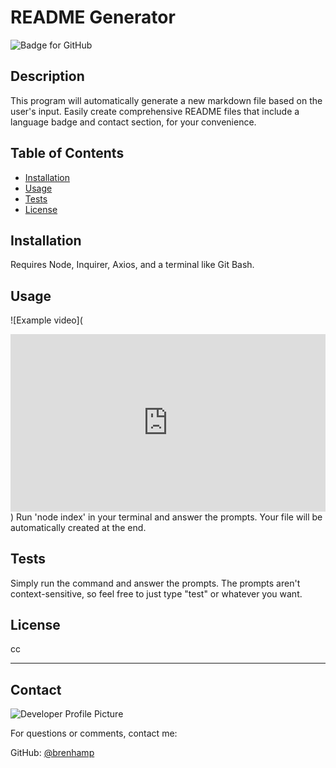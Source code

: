 # README Generator
  ![Badge for GitHub](https://img.shields.io/github/languages/top/brenhamp/readme-generator?style=flat&logo=appveyor) 


  ## Description


  This program will automatically generate a new markdown file based on the user's input. Easily create comprehensive README files that include a language badge and contact section, for your convenience.
  ## Table of Contents
  * [Installation](#installation)
  * [Usage](#usage)
  * [Tests](#tests)
  * [License](#license)
  
  ## Installation
  
  Requires Node, Inquirer, Axios, and a terminal like Git Bash. 
  
  ## Usage
  ![Example video](<div style="width:100%;height:0px;position:relative;padding-bottom:56.250%;"><iframe src="https://streamable.com/e/qsaf4w" frameborder="0" width="100%" height="100%" allowfullscreen style="width:100%;height:100%;position:absolute;left:0px;top:0px;overflow:hidden;"></iframe></div>)
  Run 'node index' in your terminal and answer the prompts. Your file will be automatically created at the end.
  
  ## Tests
  
  Simply run the command and answer the prompts. The prompts aren't context-sensitive, so feel free to just type "test" or whatever you want.
  
  ## License
  
  cc
  
  ---
  
  ## Contact
  
  ![Developer Profile Picture](https://avatars.githubusercontent.com/u/90241529?v=4) 
  
  For questions or comments, contact me:
 
  GitHub: [@brenhamp](https://api.github.com/users/brenhamp)
  
